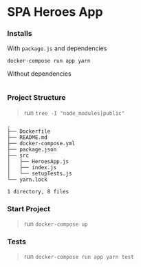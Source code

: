 # SPA Heroes App

### Installs

With `package.js` and dependencies
```shell
docker-compose run app yarn
```

Without dependencies
```shell
```

### Project Structure

> run `tree -I "node_modules|public"`
```shell
.
├── Dockerfile
├── README.md
├── docker-compose.yml
├── package.json
├── src
│   ├── HeroesApp.js
│   ├── index.js
│   └── setupTests.js
└── yarn.lock

1 directory, 8 files
```

### Start Project

> run `docker-compose up`

### Tests

> run `docker-compose run app yarn test`

